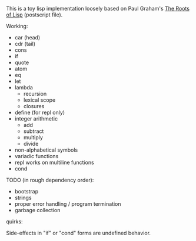 This is a toy lisp implementation loosely based on Paul Graham's [The Roots of Lisp](http://ep.yimg.com/ty/cdn/paulgraham/jmc.ps) (postscript file).

Working:

- car (head)
- cdr (tail)
- cons
- if
- quote
- atom
- eq
- let
- lambda
  - recursion
  - lexical scope
  - closures
- define (for repl only)
- integer arithmetic
  - add
  - subtract
  - multiply
  - divide
- non-alphabetical symbols
- variadic functions
- repl works on multiline functions
- cond

TODO (in rough dependency order):
- bootstrap
- strings
- proper error handling / program termination
- garbage collection


quirks:

Side-effects in "if" or "cond" forms are undefined behavior.
